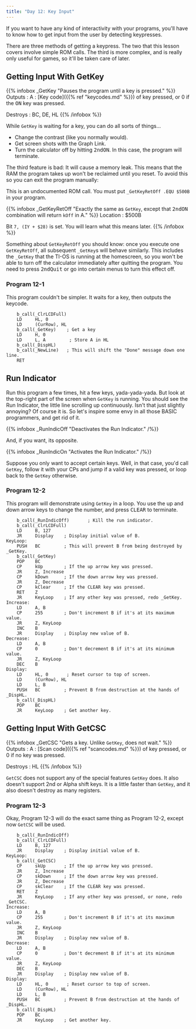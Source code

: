 ```yaml
---
title: "Day 12: Key Input"
---
```



If you want to have any kind of interactivity with your programs, you'll
have to know how to get input from the user by detecting keypresses.

There are three methods of getting a keypress. The two that this lesson
covers involve simple ROM calls. The third is more complex, and is
really only useful for games, so it'll be taken care of later.

## Getting Input With GetKey

{{% infobox _GetKey "Pauses the program until a key is pressed." %}}
Outputs
: A
  : [Key code]({{% ref "keycodes.md" %}}) of key pressed, or 0 if the <kbd>ON</kbd>
    key was pressed.

Destroys
: BC, DE, HL
{{% /infobox %}}

While `GetKey` is waiting for a key, you can do all sorts of things...

-   Change the contrast (like you normally would).
-   Get screen shots with the Graph Link.
-   Turn the calculator off by hitting <kbd>2nd</kbd><kbd>ON</kbd>. In this
    case, the program will terminate.

The third feature is bad: It will cause a memory leak. This means that
the RAM the program takes up won't be reclaimed until you reset. To
avoid this so you can exit the program manually:

This is an undocumented ROM call. You must put `_GetKeyRetOff .EQU
$500B` in your program.

{{% infobox _GetKeyRetOff
    "Exactly the same as `GetKey`, except that <kbd>2nd</kbd><kbd>ON</kbd> combination will return `kOff` in A." %}}
Location
: $500B

Bit `7, (IY + $28)` is set. You will learn what this means later.
{{% /infobox %}}

Something about `GetKeyRetOff` you should know: once you execute one
`GetKeyRetOff`, all subsequent `_GetKey`s will behave similarly. This includes
the `_GetKey` that the TI-OS is running at the homescreen, so you won't be able
to turn off the calculator immediately after quitting the program. You need to
press <kbd>2nd</kbd><kbd>Quit</kbd> or go into certain menus to turn this effect
off.

### Program 12-1

This program couldn't be simpler. It waits for a key, then outputs the
keycode.

        b_call(_ClrLCDFull)
        LD     HL, 0
        LD     (CurRow), HL
        b_call(_GetKey)    ; Get a key
        LD     H, 0
        LD     L, A         ; Store A in HL
        b_call(_DispHL)
        b_call(_NewLine)   ; This will shift the "Done" message down one line.
        RET

## Run Indicator
Run this program a few times, hit a few keys, yada-yada-yada. But look
at the top-right part of the screen when `GetKey` is running. You should
see the Run Indicator, the little line scrolling up continuously. Isn't
that just slightly annoying? Of course it is. So let's inspire some envy
in all those BASIC programmers, and get rid of it.

{{% infobox _RunIndicOff "Deactivates the Run Indicator." /%}}

And, if you want, its opposite.

{{% infobox _RunIndicOn "Activates the Run Indicator." /%}}

Suppose you only want to accept certain keys. Well, in that case, you'd
call `GetKey`, follow it with your CPs and jump if a valid key was
pressed, or loop back to the `GetKey` otherwise.

### Program 12-2

This program will demonstrate using `GetKey` in a loop. You use the up
and down arrow keys to change the number, and press <kbd>CLEAR</kbd> to
terminate.

        b_call(_RunIndicOff)       ; Kill the run indicator.
        b_call(_ClrLCDFull)
        LD     B, 127
        JR     Display    ; Display initial value of B.
    KeyLoop:
        PUSH   BC         ; This will prevent B from being destroyed by _GetKey.
        b_call(_GetKey)
        POP    BC
        CP     kUp        ; If the up arrow key was pressed.
        JR     Z, Increase
        CP     kDown      ; If the down arrow key was pressed.
        JR     Z, Decrease
        CP     kClear     ; If the CLEAR key was pressed.
        RET    Z
        JR     KeyLoop    ; If any other key was pressed, redo _GetKey.
    Increase:
        LD     A, B
        CP     255        ; Don't increment B if it's at its maximum value.
        JR     Z, KeyLoop
        INC    B
        JR     Display    ; Display new value of B.
    Decrease:
        LD     A, B
        CP     0          ; Don't decrement B if it's at its minimum value.
        JR     Z, KeyLoop
        DEC    B
    Display:
        LD     HL, 0       ; Reset cursor to top of screen.
        LD     (CurRow), HL
        LD     L, B
        PUSH   BC         ; Prevent B from destruction at the hands of _DispHL.
        b_call(_DispHL)
        POP    BC
        JR     KeyLoop    ; Get another key.

## Getting Input With GetCSC

{{% infobox _GetCSC "Gets a key. Unlike `GetKey`, does not wait." %}}
Outputs
: A
  : [Scan code]({{% ref "scancodes.md" %}}) of key pressed, or 0 if no key was pressed.

Destroys
: HL
{{% /infobox %}}

`GetCSC` does not support any of the special features `GetKey` does. It
also doesn't support 2nd or Alpha shift keys. It is a little faster than
`GetKey`, and it also doesn't destroy as many registers.

### Program 12-3

Okay, Program 12-3 will do the exact same thing as Program 12-2, except
now `GetCSC` will be used.

        b_call(_RunIndicOff)
        b_call(_ClrLCDFull)
        LD     B, 127
        JR     Display    ; Display initial value of B.
    KeyLoop:
        b_call(_GetCSC)
        CP     skUp       ; If the up arrow key was pressed.
        JR     Z, Increase
        CP     skDown     ; If the down arrow key was pressed.
        JR     Z, Decrease
        CP     skClear    ; If the CLEAR key was pressed.
        RET    Z
        JR     KeyLoop    ; If any other key was pressed, or none, redo _GetCSC.
    Increase:
        LD     A, B
        CP     255        ; Don't increment B if it's at its maximum value.
        JR     Z, KeyLoop
        INC    B
        JR     Display    ; Display new value of B.
    Decrease:
        LD     A, B
        CP     0          ; Don't decrement B if it's at its minimum value.
        JR     Z, KeyLoop
        DEC    B
        JR     Display    ; Display new value of B.
    Display:
        LD     HL, 0       ; Reset cursor to top of screen.
        LD     (CurRow), HL
        LD     L, B
        PUSH   BC         ; Prevent B from destruction at the hands of _DispHL.
        b_call(_DispHL)
        POP    BC
        JR     KeyLoop    ; Get another key.

